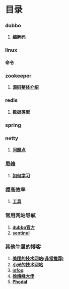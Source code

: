 # 目录
### dubbo
1. **[编解码](dubbo/dubbo_Codec.md)**
### linux
#### 命令
### zookeeper
1. **[源码整体介绍](zookeeper/source_introduce.md)**
### redis
1. **[数据类型](redis/data_type_introduce.md)**
### spring
### netty
1. **[问题点](netty&nio/question.md)**
### 思维
1. **[如何学习](thinking/how_do_study.md)**
### 提高效率
1. **[工具](dev_tools.md)**
### 常用网站导航
1. **[dubbo官方](http://dubbo.apache.org/zh-cn/index.html)**
2. **[sentinel](https://github.com/sentinel-group/sentinel-awesome)**
### 其他牛逼的博客
1. **[美团的技术网站(非常推荐)](https://tech.meituan.com/)**
1. **[小米的技术网站](https://xiaomi-info.github.io/)**
1. **[infoq](https://www.infoq.cn/)**
1. **[徐靖峰大佬](https://lexburner.github.io/)**
1. **[Phodal](https://www.phodal.com/)**


